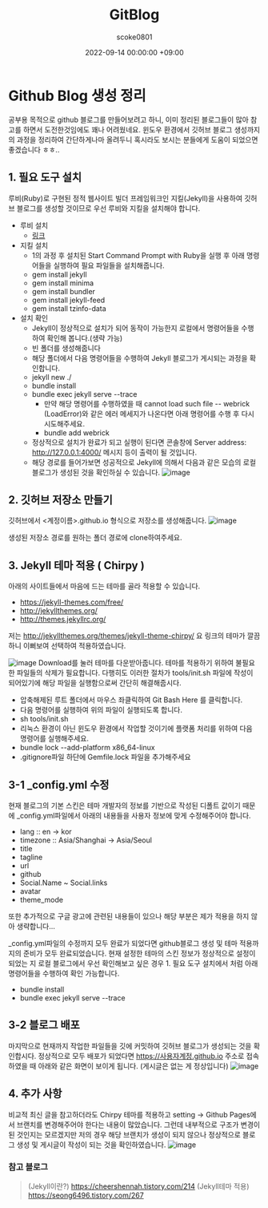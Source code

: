 ﻿---
title: GitBlog
author: scoke0801
date: 2022-09-14 00:00:00 +09:00
categories: [Github blog]
tags: [Github, blog]
---

# Github Blog 생성 정리
공부용 목적으로 github 블로그를 만들어보려고 하니, 이미 정리된 블로그들이 많아 참고를 하면서 도전한것임에도 꽤나 어려웠네요. 
윈도우 환경에서 깃허브 블로그 생성까지의  과정을 정리하여 간단하게나마 올려두니 혹시라도 보시는 분들에게 도움이 되었으면 좋겠습니다 ㅎㅎ.. 

## 1. 필요 도구 설치
루비(Ruby)로 구현된 정적 웹사이트 빌더 프레임워크인 지킬(Jekyll)을 사용하여 깃허브 블로그를 생성할 것이므로 우선 루비와 지킬을 설치해야 합니다.

-  루비 설치
	- [링크](https://rubyinstaller.org/downloads/)
- 지킬 설치
	- 1의 과정 후 설치된 Start Command Prompt with Ruby을 실행 후 아래 명령어들을 실행하여 필요 파일들을 설치해줍니다.
	- gem install jekyll
	- gem install minima  
	- gem install bundler  
	- gem install jekyll-feed
	- gem install tzinfo-data
- 설치 확인
	- Jekyll이 정상적으로 설치가 되어 동작이 가능한지 로컬에서 명령어들을 수행하여 확인해 봅니다.(생략 가능)
	- 빈 폴더를 생성해줍니다
	- 해당 폴더에서 다음 명령어들을 수행하여 Jekyll 블로그가 게시되는 과정을 확인합니다.
	- jekyll new ./
	- bundle install
	- bundle exec jekyll serve --trace
		- 만약 해당 명령어를 수행하였을 때 cannot load such file -- webrick (LoadError)와 같은 에러 메세지가 나온다면 아래 명령어를 수행 후 다시 시도해주세요. 
		- bundle add webrick
	- 정상적으로 설치가 완료가 되고 실행이 된다면 콘솔창에 Server address: http://127.0.0.1:4000/ 메시지 등이 출력이 될 것입니다. 
	- 해당 경로를 들어가보면 성공적으로 Jekyll에 의해서 다음과 같은 모습의 로컬 블로그가 생성된 것을 확인하실 수 있습니다.
	![image](https://user-images.githubusercontent.com/28253934/189923130-4381a2d6-8f8e-46b6-b7e7-9001f3b71638.png)

## 2. 깃허브 저장소 만들기
깃허브에서 <계정이름>.github.io 형식으로 저장소를 생성해줍니다.
![image](https://user-images.githubusercontent.com/28253934/189920168-58680b36-74a3-4eff-88b3-8dfc674767a6.png)


생성된 저장소 경로를 원하는 폴더 경로에 clone하여주세요.

## 3.  Jekyll 테마 적용 ( Chirpy )
아래의 사이트들에서 마음에 드는 테마를 골라 적용할 수 있습니다.
- https://jekyll-themes.com/free/
- http://jekyllthemes.org/
- http://themes.jekyllrc.org/

저는 http://jekyllthemes.org/themes/jekyll-theme-chirpy/ 요 링크의 테마가 깔끔하니 이뻐보여 선택하여 적용하였습니다. 

![image](https://user-images.githubusercontent.com/28253934/189919639-1852673f-11da-4243-8664-e2ae0cdbb2b3.png)
Download를 눌러 테마를 다운받아줍니다.
테마를 적용하기 위하여 불필요한 파일들의 삭제가 필요합니다.
다행히도 이러한 절차가 tools/init.sh 파일에 작성이 되어있기에 해당 파일을 실행함으로써 간단히 해결해줍시다.

- 압축해제된 루트 폴더에서 마우스 좌클릭하여 Git Bash Here 를 클릭합니다.
- 다음 명령어를 실행하여 위의 파일이 실행되도록 합니다.
- sh tools/init.sh
- 리눅스 환경이 아닌 윈도우 환경에서 작업할 것이기에 플랫폼 처리를 위하여 다음 명령어를 실행해주세요. 
- bundle lock --add-platform x86_64-linux
- .gitignore파일 하단에 Gemfile.lock 파일을 추가해주세요

## 3-1 _config.yml 수정

현재 블로그의 기본 스킨은 테마 개발자의 정보를 기반으로 작성된 디폴트 값이기 때문에 _config.yml파일에서 아래의 내용들을 사용자 정보에 맞게 수정해주어야 합니다.
- lang :: en -> kor
- timezone :: Asia/Shanghai -> Asia/Seoul
- title 
- tagline
- url
- github
- Social.Name ~ Social.links
- avatar
- theme_mode

또한 추가적으로 구글 광고에 관련된 내용들이 있으나 해당 부분은 제가 적용을 하지 않아 생략합니다...

_config.yml파일의 수정까지 모두 완료가 되었다면 github블로그 생성 및 테마 적용까지의 준비가 모두 완료되었습니다.
현재 설정한 테마의 스킨 정보가 정상적으로 설정이 되었는 지 로컬 블로그에서 우선 확인해보고 싶은 경우 1. 필요 도구 설치에서 처럼 아래 명령어들을 수행하여 확인 가능합니다.
- bundle install
- bundle exec jekyll serve --trace

## 3-2 블로그 배포
마지막으로 현재까지 작업한 파일들을 깃에 커밋하여 깃허브 블로그가 생성되는 것을 확인합시다.
정상적으로 모두 배포가 되었다면 https://사용자계정.github.io 주소로 접속하였을 때 아래와 같은 화면이 보이게 됩니다. (게시글은 없는 게 정상입니다) ![image](https://user-images.githubusercontent.com/28253934/189927580-06297038-e88c-4d98-8585-5ae233c97fb3.png)
  
  ##  4. 추가 사항
비교적 최신 글을 참고하더라도 Chirpy 테마를 적용하고 setting ->  Github Pages에서 브랜치를 변경해주어야 한다는 내용이 많았습니다.
그런데 내부적으로 구조가 변경이 된 것인지는 모르겠지만 저의 경우 해당 브랜치가 생성이 되지 않으나 정상적으로 블로그 생성 및 게시글이 작성이 되는 것을 확인하였습니다. 
![image](https://user-images.githubusercontent.com/28253934/189928031-6683fec6-30ca-4936-b847-c6879063611d.png)

### 참고 블로그
> (Jekyll이란?) https://cheershennah.tistory.com/214
> (Jekyll테마 적용) https://seong6496.tistory.com/267
